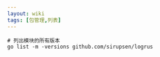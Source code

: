 ```yaml
---
layout: wiki
tags: [包管理,列表]
---
```


```shell
# 列出模块的所有版本
go list -m -versions github.com/sirupsen/logrus
```
